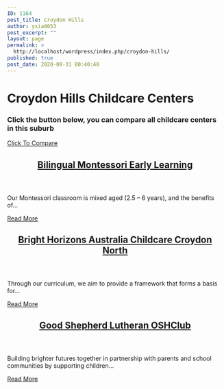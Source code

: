 ```yaml
---
ID: 1164
post_title: Croydon Hills
author: yxia0053
post_excerpt: ""
layout: page
permalink: >
  http://localhost/wordpress/index.php/croydon-hills/
published: true
post_date: 2020-08-31 00:40:48
---
```

<h1>Croydon Hills Childcare Centers​</h1>		
			<h3>Click the button below, you can compare all childcare centers in this suburb</h3>		
			<a href="http://ec2-100-26-216-125.compute-1.amazonaws.com/?page_id=937" role="button">
						Click To Compare
					</a>
                <article data-id="682">
                            <header><h2><a
                href="http://www.openupkids.tk/?p=682"
                title="Bilingual Montessori Early Learning"
                >Bilingual Montessori Early Learning</a></h2></header>
                <p>Our Montessori classroom is mixed aged (2.5 &#8211; 6 years), and the benefits of...</p><a
                    href="http://www.openupkids.tk/?p=682"
                    >Read More</a>
                    </article><article data-id="663">
                            <header><h2><a
                href="http://www.openupkids.tk/?p=663"
                title="Bright Horizons Australia Childcare Croydon North"
                >Bright Horizons Australia Childcare Croydon North</a></h2></header>
                <p>Through our curriculum, we aim to provide a framework that forms a basis for...</p><a
                    href="http://www.openupkids.tk/?p=663"
                    >Read More</a>
                    </article><article data-id="665">
                            <header><h2><a
                href="http://www.openupkids.tk/?p=665"
                title="Good Shepherd Lutheran OSHClub"
                >Good Shepherd Lutheran OSHClub</a></h2></header>
                <p>Building brighter futures together in partnership with parents and school communities by supporting children...</p><a
                    href="http://www.openupkids.tk/?p=665"
                    >Read More</a>
                    </article>